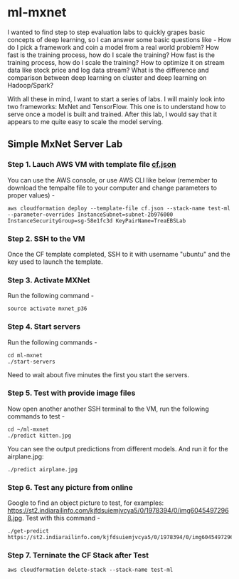 # ml-mxnet
I wanted to find step to step evaluation labs to quickly grapes basic concepts of deep learning, so I can answer some basic questions like -
How do I pick a framework and coin a model from a real world problem?
How fast is the training process, how do I scale the training?
How fast is the training process, how do I scale the training? How to optimize it on stream data like stock price and log data stream?
What is the difference and comparison between deep learning on cluster and deep learning on Hadoop/Spark? 

With all these in mind, I want to start a series of labs. I will mainly look into two frameworks: MxNet and TensorFlow. This one is to understand how to serve once a model is built and trained. After this lab, I would say that it appears to me quite easy to scale the model serving.

## Simple MxNet Server Lab
### Step 1. Lauch AWS VM with template file [cf.json](./cf.json)
You can use the AWS console, or use AWS CLI like below (remember to download the tempalte file to your computer and change parameters to proper values) -
```
aws cloudformation deploy --template-file cf.json --stack-name test-ml --parameter-overrides InstanceSubnet=subnet-2b976000 InstanceSecurityGroup=sg-58e1fc3d KeyPairName=TreaEBSLab
```
### Step 2. SSH to the VM
Once the CF template completed, SSH to it with username "ubuntu" and the key used to launch the template.
### Step 3. Activate MXNet 
Run the following command -
```
source activate mxnet_p36
```
### Step 4. Start servers
Run the following commands -
```
cd ml-mxnet
./start-servers
```
Need to wait about five minutes the first you start the servers.
### Step 5. Test with provide image files
Now open another another SSH terminal to the VM, run the following commands to test - 
```
cd ~/ml-mxnet
./predict kitten.jpg
```
You can see the output predictions from different models. And run it for the airplane.jpg:
```
./predict airplane.jpg
```
### Step 6. Test any picture from online 
Google to find an object picture to test, for examples: https://st2.indiarailinfo.com/kjfdsuiemjvcya5/0/1978394/0/img60454972968.jpg. Test with this command -
```
./get-predict https://st2.indiarailinfo.com/kjfdsuiemjvcya5/0/1978394/0/img60454972968.jpg
```
### Step 7. Terninate the CF Stack after Test
```
aws cloudformation delete-stack --stack-name test-ml
```

